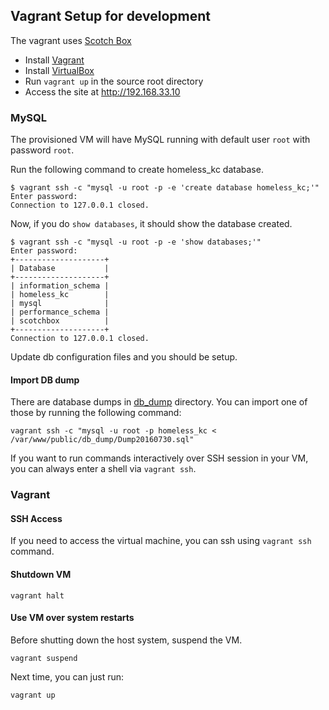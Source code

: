 ## Vagrant Setup for development

The vagrant uses [Scotch Box](https://box.scotch.io/)

* Install [Vagrant](https://www.vagrantup.com/)
* Install [VirtualBox](https://www.virtualbox.org/wiki/Downloads)
* Run `vagrant up` in the source root directory
* Access the site at http://192.168.33.10

### MySQL

The provisioned VM will have MySQL running with default user `root` with password `root`.

Run the following command to create homeless_kc database.

```shell
$ vagrant ssh -c "mysql -u root -p -e 'create database homeless_kc;'"
Enter password:
Connection to 127.0.0.1 closed.
```

Now, if you do `show databases`, it should show the database created.

```shell
$ vagrant ssh -c "mysql -u root -p -e 'show databases;'"
Enter password:
+--------------------+
| Database           |
+--------------------+
| information_schema |
| homeless_kc        |
| mysql              |
| performance_schema |
| scotchbox          |
+--------------------+
Connection to 127.0.0.1 closed.
```

Update db configuration files and you should be setup.

#### Import DB dump

There are database dumps in [db_dump](db_dump) directory. You can import one of those by running the following command:

```shell
vagrant ssh -c "mysql -u root -p homeless_kc < /var/www/public/db_dump/Dump20160730.sql"
```

If you want to run commands interactively over SSH session in your VM, you can always enter a shell via `vagrant ssh`.

### Vagrant

#### SSH Access

If you need to access the virtual machine, you can ssh using `vagrant ssh` command.

#### Shutdown VM

```shell
vagrant halt
```

#### Use VM over system restarts

Before shutting down the host system, suspend the VM.

```shell
vagrant suspend
```

Next time, you can just run:

```shell
vagrant up
```
